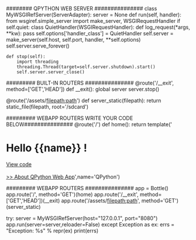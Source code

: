 ######## QPYTHON WEB SERVER ###############
class MyWSGIRefServer(ServerAdapter):
    server = None
    def run(self, handler):
        from wsgiref.simple_server import make_server, WSGIRequestHandler
        if self.quiet:
            class QuietHandler(WSGIRequestHandler):
                def log_request(*args, **kw): pass
            self.options['handler_class'] = QuietHandler
        self.server = make_server(self.host, self.port, handler, **self.options)
        self.server.serve_forever()

    def stop(self):
        import threading
        threading.Thread(target=self.server.shutdown).start()
        self.server.server_close()

######### BUILT-IN ROUTERS ###############
@route('/__exit', method=['GET','HEAD'])
def __exit():
    global server
    server.stop()

@route('/assets/<filepath:path>')
def server_static(filepath):
    return static_file(filepath, root='/sdcard')


######### WEBAPP ROUTERS WRITE YOUR CODE BELOW###############
@route('/')
def home():
    return template('<h1>Hello {{name}} !</h1><a href="/assets/qpython/projects/WebAppSample/main.py">View code</a><br /><br /> <a href="http://edu.qpython.org/qpython-webapp/index.html">>> About QPython Web App</a>',name='QPython')

######### WEBAPP ROUTERS ###############
app = Bottle()
app.route('/', method='GET')(home)
app.route('/__exit', method=['GET','HEAD'])(__exit)
app.route('/assets/<filepath:path>', method='GET')(server_static)

try:
    server = MyWSGIRefServer(host="127.0.0.1", port="8080")
    app.run(server=server,reloader=False)
except Exception as ex:
    errs = "Exception: %s" % repr(ex)
    print(errs)
